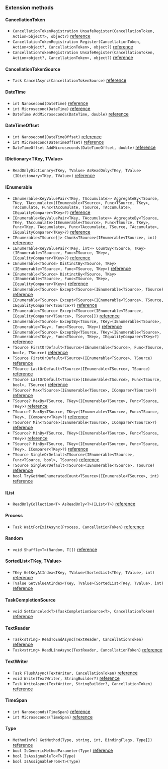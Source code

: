 ### Extension methods

#### CancellationToken

 * `CancellationTokenRegistration UnsafeRegister(CancellationToken, Action<object?>, object?)` [reference]("https://learn.microsoft.com/en-us/dotnet/api/system.threading.cancellationtoken.unsaferegister#system-threading-cancellationtoken-unsaferegister(system-action((system-object))-system-object)")
 * `CancellationTokenRegistration Register(CancellationToken, Action<object?, CancellationToken>, object?)` [reference]("https://learn.microsoft.com/en-us/dotnet/api/system.threading.cancellationtoken.register#system-threading-cancellationtoken-register(system-action((system-object-system-threading-cancellationtoken))-system-object)")
 * `CancellationTokenRegistration UnsafeRegister(CancellationToken, Action<object?, CancellationToken>, object?)` [reference]("https://learn.microsoft.com/en-us/dotnet/api/system.threading.cancellationtoken.unsaferegister#system-threading-cancellationtoken-unsaferegister(system-action((system-object-system-threading-cancellationtoken))-system-object)")


#### CancellationTokenSource

 * `Task CancelAsync(CancellationTokenSource)` [reference]("https://learn.microsoft.com/en-us/dotnet/api/system.threading.cancellationtokensource.cancelasync")


#### DateTime

 * `int Nanosecond(DateTime)` [reference]("https://learn.microsoft.com/en-us/dotnet/api/system.datetime.nanosecond")
 * `int Microsecond(DateTime)` [reference]("https://learn.microsoft.com/en-us/dotnet/api/system.datetime.microsecond")
 * `DateTime AddMicroseconds(DateTime, double)` [reference]("https://learn.microsoft.com/en-us/dotnet/api/system.datetime.addmicroseconds")


#### DateTimeOffset

 * `int Nanosecond(DateTimeOffset)` [reference]("https://learn.microsoft.com/en-us/dotnet/api/system.datetimeoffset.nanosecond")
 * `int Microsecond(DateTimeOffset)` [reference]("https://learn.microsoft.com/en-us/dotnet/api/system.datetimeoffset.microsecond")
 * `DateTimeOffset AddMicroseconds(DateTimeOffset, double)` [reference]("https://learn.microsoft.com/en-us/dotnet/api/system.datetimeoffset.addmicroseconds")


#### IDictionary<TKey, TValue>

 * `ReadOnlyDictionary<TKey, TValue> AsReadOnly<TKey, TValue>(IDictionary<TKey, TValue>)` [reference]("https://learn.microsoft.com/en-us/dotnet/api/system.collections.generic.collectionextensions.asreadonly#system-collections-generic-collectionextensions-asreadonly-2(system-collections-generic-idictionary((-0-1)))")


#### IEnumerable<TSource>

 * `IEnumerable<KeyValuePair<TKey, TAccumulate>> AggregateBy<TSource, TKey, TAccumulate>(IEnumerable<TSource>, Func<TSource, TKey>, TAccumulate, Func<TAccumulate, TSource, TAccumulate>, IEqualityComparer<TKey>?)` [reference]("https://learn.microsoft.com/en-us/dotnet/api/system.linq.enumerable.aggregateby#system-linq-enumerable-aggregateby-3(system-collections-generic-ienumerable((-0))-system-func((-0-1))-system-func((-1-2))-system-func((-2-0-2))-system-collections-generic-iequalitycomparer((-1)))")
 * `IEnumerable<KeyValuePair<TKey, TAccumulate>> AggregateBy<TSource, TKey, TAccumulate>(IEnumerable<TSource>, Func<TSource, TKey>, Func<TKey, TAccumulate>, Func<TAccumulate, TSource, TAccumulate>, IEqualityComparer<TKey>?)` [reference]("https://learn.microsoft.com/en-us/dotnet/api/system.linq.enumerable.aggregateby#system-linq-enumerable-aggregateby-3(system-collections-generic-ienumerable((-0))-system-func((-0-1))-2-system-func((-2-0-2))-system-collections-generic-iequalitycomparer((-1)))")
 * `IEnumerable<TSource[]> Chunk<TSource>(IEnumerable<TSource>, int)` [reference]("https://learn.microsoft.com/en-us/dotnet/api/system.linq.enumerable.chunk")
 * `IEnumerable<KeyValuePair<TKey, int>> CountBy<TSource, TKey>(IEnumerable<TSource>, Func<TSource, TKey>, IEqualityComparer<TKey>?)` [reference]("https://learn.microsoft.com/en-us/dotnet/api/system.linq.enumerable.countby")
 * `IEnumerable<TSource> DistinctBy<TSource, TKey>(IEnumerable<TSource>, Func<TSource, TKey>)` [reference]("https://learn.microsoft.com/en-us/dotnet/api/system.linq.enumerable.distinctby#system-linq-enumerable-distinctby-2(system-collections-generic-ienumerable((-0))-system-func((-0-1)))")
 * `IEnumerable<TSource> DistinctBy<TSource, TKey>(IEnumerable<TSource>, Func<TSource, TKey>, IEqualityComparer<TKey>)` [reference]("https://learn.microsoft.com/en-us/dotnet/api/system.linq.enumerable.distinctby#system-linq-enumerable-distinctby-2(system-collections-generic-ienumerable((-0))-system-func((-0-1))-system-collections-generic-iequalitycomparer((-1)))")
 * `IEnumerable<TSource> Except<TSource>(IEnumerable<TSource>, TSource)` [reference]("https://learn.microsoft.com/en-us/dotnet/api/system.linq.enumerable.except#system-linq-enumerable-except-1(system-collections-generic-ienumerable((-0))-system-collections-generic-ienumerable((-0)))")
 * `IEnumerable<TSource> Except<TSource>(IEnumerable<TSource>, TSource, IEqualityComparer<TSource>?)` [reference]("https://learn.microsoft.com/en-us/dotnet/api/system.linq.enumerable.except#system-linq-enumerable-except-1(system-collections-generic-ienumerable((-0))-system-collections-generic-ienumerable((-0))-system-collections-generic-iequalitycomparer((-0)))")
 * `IEnumerable<TSource> Except<TSource>(IEnumerable<TSource>, IEqualityComparer<TSource>, TSource[])` [reference]("https://learn.microsoft.com/en-us/dotnet/api/system.linq.enumerable.except#system-linq-enumerable-except-1(system-collections-generic-ienumerable((-0))-system-collections-generic-ienumerable((-0))-system-collections-generic-iequalitycomparer((-0)))")
 * `IEnumerable<TSource> ExceptBy<TSource, TKey>(IEnumerable<TSource>, IEnumerable<TKey>, Func<TSource, TKey>)` [reference]("https://learn.microsoft.com/en-us/dotnet/api/system.linq.enumerable.exceptby#system-linq-enumerable-exceptby-2(system-collections-generic-ienumerable((-0))-system-collections-generic-ienumerable((-1))-system-func((-0-1)))")
 * `IEnumerable<TSource> ExceptBy<TSource, TKey>(IEnumerable<TSource>, IEnumerable<TKey>, Func<TSource, TKey>, IEqualityComparer<TKey>?)` [reference]("https://learn.microsoft.com/en-us/dotnet/api/system.linq.enumerable.exceptby#system-linq-enumerable-exceptby-2(system-collections-generic-ienumerable((-0))-system-collections-generic-ienumerable((-1))-system-func((-0-1))-system-collections-generic-iequalitycomparer((-1)))")
 * `TSource FirstOrDefault<TSource>(IEnumerable<TSource>, Func<TSource, bool>, TSource)` [reference]("https://learn.microsoft.com/en-us/dotnet/api/system.linq.enumerable.firstordefault#system-linq-enumerable-firstordefault-1(system-collections-generic-ienumerable((-0))-system-func((-0-system-boolean))-0)")
 * `TSource FirstOrDefault<TSource>(IEnumerable<TSource>, TSource)` [reference]("https://learn.microsoft.com/en-us/dotnet/api/system.linq.enumerable.firstordefault#system-linq-enumerable-firstordefault-1(system-collections-generic-ienumerable((-0))-0)")
 * `TSource LastOrDefault<TSource>(IEnumerable<TSource>, TSource)` [reference]("https://learn.microsoft.com/en-us/dotnet/api/system.linq.enumerable.lastordefault#system-linq-enumerable-lastordefault-1(system-collections-generic-ienumerable((-0))-0)")
 * `TSource LastOrDefault<TSource>(IEnumerable<TSource>, Func<TSource, bool>, TSource)` [reference]("https://learn.microsoft.com/en-us/dotnet/api/system.linq.enumerable.lastordefault#system-linq-enumerable-lastordefault-1(system-collections-generic-ienumerable((-0))-system-func((-0-system-boolean))-0)")
 * `TSource? Max<TSource>(IEnumerable<TSource>, IComparer<TSource>?)` [reference]("https://learn.microsoft.com/en-us/dotnet/api/system.linq.enumerable.max?view=net-8.0#system-linq-enumerable-max-1(system-collections-generic-ienumerable((-0))-system-collections-generic-icomparer((-0)))")
 * `TSource? MaxBy<TSource, TKey>(IEnumerable<TSource>, Func<TSource, TKey>)` [reference]("https://learn.microsoft.com/en-us/dotnet/api/system.linq.enumerable.maxby#system-linq-enumerable-maxby-2(system-collections-generic-ienumerable((-0))-system-func((-0-1)))")
 * `TSource? MaxBy<TSource, TKey>(IEnumerable<TSource>, Func<TSource, TKey>, IComparer<TKey>?)` [reference]("https://learn.microsoft.com/en-us/dotnet/api/system.linq.enumerable.maxby#system-linq-enumerable-maxby-2(system-collections-generic-ienumerable((-0))-system-func((-0-1))-system-collections-generic-icomparer((-1)))")
 * `TSource? Min<TSource>(IEnumerable<TSource>, IComparer<TSource>?)` [reference]("https://learn.microsoft.com/en-us/dotnet/api/system.linq.enumerable.min?view=net-8.0#system-linq-enumerable-min-1(system-collections-generic-ienumerable((-0))-system-collections-generic-icomparer((-0)))")
 * `TSource? MinBy<TSource, TKey>(IEnumerable<TSource>, Func<TSource, TKey>)` [reference]("https://learn.microsoft.com/en-us/dotnet/api/system.linq.enumerable.minby#system-linq-enumerable-minby-2(system-collections-generic-ienumerable((-0))-system-func((-0-1)))")
 * `TSource? MinBy<TSource, TKey>(IEnumerable<TSource>, Func<TSource, TKey>, IComparer<TKey>?)` [reference]("https://learn.microsoft.com/en-us/dotnet/api/system.linq.enumerable.minby#system-linq-enumerable-minby-2(system-collections-generic-ienumerable((-0))-system-func((-0-1))-system-collections-generic-icomparer((-1)))")
 * `TSource SingleOrDefault<TSource>(IEnumerable<TSource>, Func<TSource, bool>, TSource)` [reference]("https://learn.microsoft.com/en-us/dotnet/api/system.linq.enumerable.singleordefault#system-linq-enumerable-singleordefault-1(system-collections-generic-ienumerable((-0))-system-func((-0-system-boolean))-0)")
 * `TSource SingleOrDefault<TSource>(IEnumerable<TSource>, TSource)` [reference]("https://learn.microsoft.com/en-us/dotnet/api/system.linq.enumerable.singleordefault#system-linq-enumerable-singleordefault-1(system-collections-generic-ienumerable((-0))-0)")
 * `bool TryGetNonEnumeratedCount<TSource>(IEnumerable<TSource>, int)` [reference]("https://learn.microsoft.com/en-us/dotnet/api/system.linq.enumerable.trygetnonenumeratedcount")


#### IList<T>

 * `ReadOnlyCollection<T> AsReadOnly<T>(IList<T>)` [reference]("https://learn.microsoft.com/en-us/dotnet/api/system.collections.generic.collectionextensions.asreadonly#system-collections-generic-collectionextensions-asreadonly-1(system-collections-generic-ilist((-0)))")


#### Process

 * `Task WaitForExitAsync(Process, CancellationToken)` [reference]("https://learn.microsoft.com/en-us/dotnet/api/system.diagnostics.process.waitforexitasync")


#### Random

 * `void Shuffle<T>(Random, T[])` [reference]("https://learn.microsoft.com/en-us/dotnet/api/system.random.nextbytes#system-random-nextbytes(system-span((system-byte)))")


#### SortedList<TKey, TValue>

 * `TKey GetKeyAtIndex<TKey, TValue>(SortedList<TKey, TValue>, int)` [reference]("https://learn.microsoft.com/en-us/dotnet/api/system.collections.generic.sortedlist-2.getkeyatindex")
 * `TValue GetValueAtIndex<TKey, TValue>(SortedList<TKey, TValue>, int)` [reference]("https://learn.microsoft.com/en-us/dotnet/api/system.collections.generic.sortedlist-2.getvalueatindex")


#### TaskCompletionSource<T>

 * `void SetCanceled<T>(TaskCompletionSource<T>, CancellationToken)` [reference]("https://learn.microsoft.com/en-us/dotnet/api/system.threading.tasks.taskcompletionsource-1.setcanceled#system-threading-tasks-taskcompletionsource-1-setcanceled(system-threading-cancellationtoken)")


#### TextReader

 * `Task<string> ReadToEndAsync(TextReader, CancellationToken)` [reference]("https://learn.microsoft.com/en-us/dotnet/api/system.io.textreader.readtoendasync#system-io-textreader-readtoendasync(system-threading-cancellationtoken)")
 * `Task<string> ReadLineAsync(TextReader, CancellationToken)` [reference]("https://learn.microsoft.com/en-us/dotnet/api/system.io.textreader.readtoendasync#system-io-textreader-readlineasync(system-threading-cancellationtoken)")


#### TextWriter

 * `Task FlushAsync(TextWriter, CancellationToken)` [reference]("https://learn.microsoft.com/en-us/dotnet/api/system.io.textwriter.flushasync#system-io-textwriter-flushasync(system-threading-cancellationtoken)")
 * `void Write(TextWriter, StringBuilder?)` [reference]("https://learn.microsoft.com/en-us/dotnet/api/system.io.textwriter.write#system-io-textwriter-write(system-text-stringbuilder)")
 * `Task WriteAsync(TextWriter, StringBuilder?, CancellationToken)` [reference]("https://learn.microsoft.com/en-us/dotnet/api/system.io.textwriter.writeasync#system-io-textwriter-writeasync(system-readonlymemory((system-char))-system-threading-cancellationtoken)")


#### TimeSpan

 * `int Nanoseconds(TimeSpan)` [reference]("https://learn.microsoft.com/en-us/dotnet/api/system.timespan.nanoseconds")
 * `int Microseconds(TimeSpan)` [reference]("https://learn.microsoft.com/en-us/dotnet/api/system.timespan.microseconds")


#### Type

 * `MethodInfo? GetMethod(Type, string, int, BindingFlags, Type[])` [reference]("https://learn.microsoft.com/en-us/dotnet/api/system.type.getmethod#system-type-getmethod(system-string-system-int32-system-reflection-bindingflags-system-type())")
 * `bool IsGenericMethodParameter(Type)` [reference]("https://learn.microsoft.com/en-us/dotnet/api/system.type.isgenericmethodparameter")
 * `bool IsAssignableTo<T>(Type)`
 * `bool IsAssignableFrom<T>(Type)`


